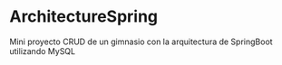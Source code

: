 # ArchitectureSpring
Mini proyecto CRUD de un gimnasio con la arquitectura de SpringBoot utilizando MySQL